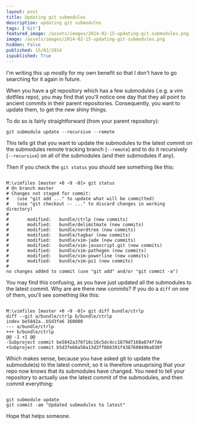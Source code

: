 ```yaml
---
layout: post
title: Updating git submodules
description: updating git submodules
tags: ['Git']
featured_image: /assets/images/2014-02-15-updating-git-submodules.png
image: /assets/images/2014-02-15-updating-git-submodules.png
hidden: False
published: 15/02/2014
ispublished: True
---
```

I'm writing this up mostly for my own benefit so that I don't have to go searching for it again in future.

When you have a git repository which has a few submodules (.e.g. a vim dotfiles repo), you may find that you'll notice one day that they all point to ancient commits in their parent repositories. Consequently, you want to update them, to get the new shiny things.

To do so is fairly straightforward (from your parent repository):

    git submodule update --recursive --remote

This tells git that you want to update the submodules to the latest commit on the submodules remote tracking branch (```--remote```) and to do it recursively (```--recursive```) on all of the submodules (and their submodules if any).

Then if you check the ```git status``` you should see something like this:

<pre><code>
M:\vimfiles [master +0 ~9 -0]> git status
# On branch master
# Changes not staged for commit:
#   (use "git add <file>..." to update what will be committed)
#   (use "git checkout -- <file>..." to discard changes in working directory)
#
#       modified:   bundle/ctrlp (new commits)
#       modified:   bundle/delimitmate (new commits)
#       modified:   bundle/nerdtree (new commits)
#       modified:   bundle/tagbar (new commits)
#       modified:   bundle/vim-jade (new commits)
#       modified:   bundle/vim-javascript.git (new commits)
#       modified:   bundle/vim-pathogen (new commits)
#       modified:   bundle/vim-powerline (new commits)
#       modified:   bundle/vim-ps1 (new commits)
#
no changes added to commit (use "git add" and/or "git commit -a")
</code></pre>

You may find this confusing, as you have just updated all the submodules to the latest commit. Why are are there new commits? If you do a ```diff``` on one of them, you'll see something like this:

<pre><code>
M:\vimfiles [master +0 ~9 -0]> git diff bundle/ctrlp
diff --git a/bundle/ctrlp b/bundle/ctrlp
index be5842a..b5d3fe6 160000
--- a/bundle/ctrlp
+++ b/bundle/ctrlp
@@ -1 +1 @@
-Subproject commit be5842a376f16c16c5dc4cc1879d7168a074f7de
+Subproject commit b5d3fe66a58a13d2ff8b6391f4387608496a030f
</code></pre>

Which makes sense, because you have asked git to update the submodule(s) to the latest commit, so it is therefore unsuprising that your repo now knows that its submodules have changed. You need to tell your repository to actually use the latest commit of the submodules, and then commit everything:

<pre><code>
git submodule update
git commit -am "Updated submodules to latest"
</code></pre>

Hope that helps someone.

